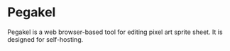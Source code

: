 # Pegakel

Pegakel is a web browser-based tool for editing pixel art sprite sheet. It is designed for self-hosting.
